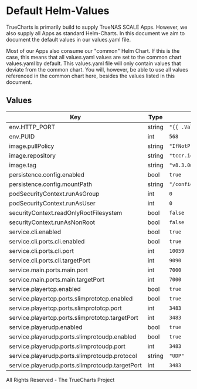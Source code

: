 # Default Helm-Values

TrueCharts is primarily build to supply TrueNAS SCALE Apps.
However, we also supply all Apps as standard Helm-Charts. In this document we aim to document the default values in our values.yaml file.

Most of our Apps also consume our "common" Helm Chart.
If this is the case, this means that all values.yaml values are set to the common chart values.yaml by default. This values.yaml file will only contain values that deviate from the common chart.
You will, however, be able to use all values referenced in the common chart here, besides the values listed in this document.

## Values

| Key | Type | Default | Description |
|-----|------|---------|-------------|
| env.HTTP_PORT | string | `"{{ .Values.service.main.ports.main.port }}"` |  |
| env.PUID | int | `568` |  |
| image.pullPolicy | string | `"IfNotPresent"` |  |
| image.repository | string | `"tccr.io/truecharts/logitechmediaserver"` |  |
| image.tag | string | `"v8.3.0@sha256:67775a066ade87b8adee9b1d8be276fe760e3f2262adec8fd3ef113ea2f94c94"` |  |
| persistence.config.enabled | bool | `true` |  |
| persistence.config.mountPath | string | `"/config"` |  |
| podSecurityContext.runAsGroup | int | `0` |  |
| podSecurityContext.runAsUser | int | `0` |  |
| securityContext.readOnlyRootFilesystem | bool | `false` |  |
| securityContext.runAsNonRoot | bool | `false` |  |
| service.cli.enabled | bool | `true` |  |
| service.cli.ports.cli.enabled | bool | `true` |  |
| service.cli.ports.cli.port | int | `10059` |  |
| service.cli.ports.cli.targetPort | int | `9090` |  |
| service.main.ports.main.port | int | `7000` |  |
| service.main.ports.main.targetPort | int | `7000` |  |
| service.playertcp.enabled | bool | `true` |  |
| service.playertcp.ports.slimprototcp.enabled | bool | `true` |  |
| service.playertcp.ports.slimprototcp.port | int | `3483` |  |
| service.playertcp.ports.slimprototcp.targetPort | int | `3483` |  |
| service.playerudp.enabled | bool | `true` |  |
| service.playerudp.ports.slimprotoudp.enabled | bool | `true` |  |
| service.playerudp.ports.slimprotoudp.port | int | `3483` |  |
| service.playerudp.ports.slimprotoudp.protocol | string | `"UDP"` |  |
| service.playerudp.ports.slimprotoudp.targetPort | int | `3483` |  |

All Rights Reserved - The TrueCharts Project
